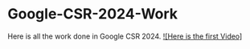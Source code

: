 # Google-CSR-2024-Work
Here is all the work done in Google CSR 2024.
[![Here is the first Video]]([https://youtu.be/your-video-id](https://github.com/Abdul-Rehman-Astro/Google-CSR-2024-Work/blob/main/download%20(1).mp4))
